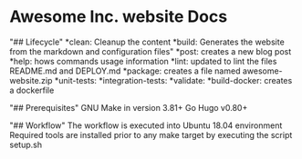 # Awesome Inc. website Docs

"## Lifecycle"
*clean: Cleanup the content
*build: Generates the website from the markdown and configuration files"
*post: creates a new blog post
*help: hows commands usage information
*lint: updated to lint the files README.md and DEPLOY.md
*package: creates a file named awesome-website.zip
*unit-tests:
*integration-tests:
*validate:
*build-docker: creates a dockerfile

"## Prerequisites"
    GNU Make in version 3.81+
    Go Hugo v0.80+

"## Workflow"
    The workflow is executed into Ubuntu 18.04 environment
    Required tools are installed prior to any make target
    by executing the script setup.sh
